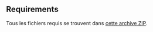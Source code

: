 ## Requirements
Tous les fichiers requis se trouvent dans [cette archive ZIP](https://www.mediafire.com/file/62cxrqsmymfpb29/MK8D_Requirements.zip/file).
